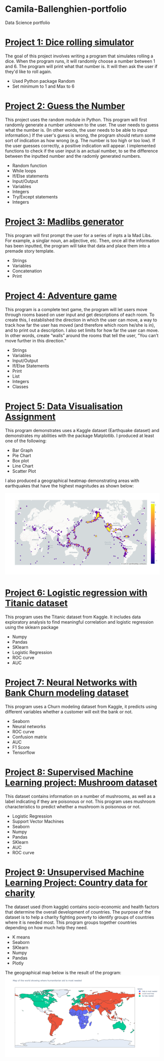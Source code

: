 # Camila-Ballenghien-portfolio
Data Science portfolio
# [Project 1: Dice rolling simulator](https://github.com/camilaballenghien/Assignments-wk1-/blob/main/simul.ipynb)
The goal of this project involves writing a program that simulates rolling a dice. When the program runs, it will randomly choose a number between 1 and 6. The program will print what that number is. It will then ask the user if they'd like to roll again.
- Used Python package Random
- Set minimum to 1 and Max to 6

# [Project 2: Guess the Number](https://github.com/camilaballenghien/Assignments-wk1-/blob/main/guessnum.ipynb) 
This project uses the random module in Python. This program will first randomly generate a number unknown to the user. The user needs to guess what the number is. (In other words, the user needs to be able to input information.) If the user's guess is wrong, the program should return some sort of indication as how wrong (e.g. The number is too high or too low). If the user guesses correctly, a positive indication will appear. I implemented functions to check if the user input is an actual number, to se the difference between the inputted number and the radomly generated numbers.
- Random function
- While loops
- If/Else statements
- Input/Output
- Variables
- Integers 
- Try/Except statements 
- Integers

# [Project 3: Madlibs generator](https://github.com/camilaballenghien/Assignments-wk1-/blob/main/madlibsgenerator.ipynb)
This program will first prompt the user for a series of inpts a la Mad Libs. For example, a singlar noun, an adjective, etc. Then, once all the information has been inputted, the program will take that data and place them into a premade story template. 
- Strings
- Variables 
- Concatenation
- Print

# [Project 4: Adventure game](https://github.com/camilaballenghien/Assignments-wk2/blob/main/Assignment%204.ipynb)
This program is a complete text game, the program will let users move through rooms based on user input and get descriptions
of each room. To create this, I established the direction in which the user can move, a way to track how far the user has moved (and therefore which room he/she is in), and to print out a description. I also set limits for how far the user can move. In other words, create “walls” around the rooms that tell the user, “You can’t move further in this direction.”
- Strings
- Variables
- Input/Output
- If/Else Statements
- Print
- List
- Integers
- Classes

# [Project 5: Data Visualisation Assignment](https://github.com/camilaballenghien/Assignment_wk3/blob/main/Assignment5.ipynb) 
This program demonstrates uses a Kaggle dataset (Earthquake dataset) and demonstrates my abilities with the package Matplotlib. 
I produced at least one of the following: 
- Bar Graph
- Pie Chart
- Box plot
- Line Chart
- Scatter Plot 

I also produced a geographical heatmap demonstrating areas with earthquakes that have the highest magnitudes as shown below: 

![](https://github.com/camilaballenghien/Assignment_wk3/blob/main/Heatmap.png) 

# [Project 6: Logistic regression with Titanic dataset](https://github.com/camilaballenghien/Logistic-Regression/blob/main/titanic_assessment.ipynb)
This program uses the Titanic dataset from Kaggle. It includes data exploratory analysis to find meaningful correlation and logistic regression using the sklearn package 
- Numpy 
- Pandas
- SKlearn 
- Logistic Regression
- ROC curve
- AUC 

# [Project 7: Neural Networks with Bank Churn modeling dataset](https://github.com/camilaballenghien/Bank-churn-Modeling-Artificial-Neural-Networks-project/blob/main/Neural_Supervised.ipynb)
This program uses a Churn modeling dataset from Kaggle, it predicts using different variables whether a customer will exit the bank or not. 
- Seaborn
- Neural networks 
- ROC curve 
- Confusion matrix
- AUC 
- F1 Score 
- Tensorflow

# [Project 8: Supervised Machine Learning project: Mushroom dataset](https://github.com/camilaballenghien/Supervised-machine-learning-project-Mushroom-dataset/blob/main/mushrooms.ipynb)
This dataset contains information on a number of mushrooms, as well as a label indicating if
they are poisonous or not. This program uses mushroom characteristics to predict whether a mushroom is poisonous or not. 
- Logistic Regression
- Support Vector Machines
- Seaborn
- Numpy
- Pandas
- SKlearn
- AUC
- ROC curve

# [Project 9: Unsupervised Machine Learning Project: Country data for charity](https://github.com/camilaballenghien/Unsupervised-Machine-Learning-project-Using-K-Means/blob/main/country_data.ipynb) 
The dataset used (from kaggle) contains socio-economic and health factors that determine the overall development of countries. The purpose of the dataset is to help a charity fighting poverty to identify groups of countries where it is needed most. This program groups together countries depending on how much help they need.
- K means
- Seaborn
- SKlearn
- Numpy
- Pandas
- Plotly

The geographical map below is the result of the program: 
![](https://github.com/camilaballenghien/Unsupervised-Machine-Learning-project-Using-K-Means/blob/main/Map%20of%20the%20world%20where%20help%20is%20most%20needed.png) 





